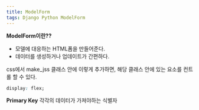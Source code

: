 ```yaml
---
title: ModelForm
tags: Django Python ModelForm
---
```

**ModelForm이란??**
- 모델에 대응하는 HTML폼을 만들어준다.
- 데이터를 생성하거나 업데이트가 간편하다.

css에서 make_jss 클래스 안에 이렇게 추가하면, 해당 클래스 안에 있는 요소를 컨트롤 할 수 있다.
```css
display: flex;
```
**Primary Key**
각각의 데이터가 가져야하는 식별자